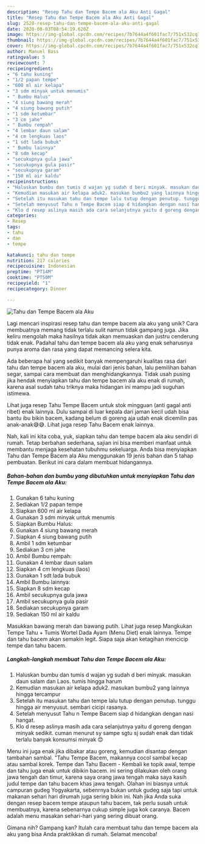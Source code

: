 ```yaml
---
description: "Resep Tahu dan Tempe Bacem ala Aku Anti Gagal"
title: "Resep Tahu dan Tempe Bacem ala Aku Anti Gagal"
slug: 2528-resep-tahu-dan-tempe-bacem-ala-aku-anti-gagal
date: 2020-08-03T08:54:19.620Z
image: https://img-global.cpcdn.com/recipes/7b7644a4f601fac7/751x532cq70/tahu-dan-tempe-bacem-ala-aku-foto-resep-utama.jpg
thumbnail: https://img-global.cpcdn.com/recipes/7b7644a4f601fac7/751x532cq70/tahu-dan-tempe-bacem-ala-aku-foto-resep-utama.jpg
cover: https://img-global.cpcdn.com/recipes/7b7644a4f601fac7/751x532cq70/tahu-dan-tempe-bacem-ala-aku-foto-resep-utama.jpg
author: Manuel Bass
ratingvalue: 5
reviewcount: 7
recipeingredient:
- "6 tahu kuning"
- "1/2 papan tempe"
- "600 ml air kelapa"
- "3 sdm minyak untuk menumis"
- " Bumbu Halus"
- "4 siung bawang merah"
- "4 siung bawang putih"
- "1 sdm ketumbar"
- "3 cm jahe"
- " Bumbu rempah"
- "4 lembar daun salam"
- "4 cm lengkuas laos"
- "1 sdt lada bubuk"
- " Bumbu lainnya"
- "8 sdm kecap"
- "secukupnya gula jawa"
- "secukupnya gula pasir"
- "secukupnya garam"
- "150 ml air kaldu"
recipeinstructions:
- "Haluskan bumbu dan tumis d wajan yg sudah d beri minyak. masukan daun salam dan Laos. tumis hingga harum"
- "Kemudian masukan air kelapa aduk2. masukan bumbu2 yang lainnya hingga tercampur"
- "Setelah itu masukan tahu dan tempe lalu tutup dengan penutup. tunggu hingga air menyusut. sembari cicipi rasanya."
- "Setelah menyusut Tahu n Tempe Bacem siap d hidangkan dengan nasi hangat."
- "Klo d resep aslinya masih ada cara selanjutnya yaitu d goreng dengan minyak sedikit. cuman menurut sy sampe sgtu sj sudah enak dan tidak terlalu banyak konsumsi minyak 😊"
categories:
- Resep
tags:
- tahu
- dan
- tempe

katakunci: tahu dan tempe 
nutrition: 217 calories
recipecuisine: Indonesian
preptime: "PT14M"
cooktime: "PT50M"
recipeyield: "1"
recipecategory: Dinner

---
```



![Tahu dan Tempe Bacem ala Aku](https://img-global.cpcdn.com/recipes/7b7644a4f601fac7/751x532cq70/tahu-dan-tempe-bacem-ala-aku-foto-resep-utama.jpg)

Lagi mencari inspirasi resep tahu dan tempe bacem ala aku yang unik? Cara membuatnya memang tidak terlalu sulit namun tidak gampang juga. Jika keliru mengolah maka hasilnya tidak akan memuaskan dan justru cenderung tidak enak. Padahal tahu dan tempe bacem ala aku yang enak seharusnya punya aroma dan rasa yang dapat memancing selera kita.

Ada beberapa hal yang sedikit banyak mempengaruhi kualitas rasa dari tahu dan tempe bacem ala aku, mulai dari jenis bahan, lalu pemilihan bahan segar, sampai cara membuat dan menghidangkannya. Tidak usah pusing jika hendak menyiapkan tahu dan tempe bacem ala aku enak di rumah, karena asal sudah tahu triknya maka hidangan ini mampu jadi suguhan istimewa.

Lihat juga resep Tahu Tempe Bacem untuk stok mingguan (anti gagal anti ribet) enak lainnya. Dulu sampai di luar kepala dari jaman kecil udah bisa bantu ibu bikin bacem, kadang belum di goreng aja udah enak dicemilin pas anak-anak😅😅. Lihat juga resep Tahu Bacem enak lainnya.


Nah, kali ini kita coba, yuk, siapkan tahu dan tempe bacem ala aku sendiri di rumah. Tetap berbahan sederhana, sajian ini bisa memberi manfaat untuk membantu menjaga kesehatan tubuhmu sekeluarga. Anda bisa menyiapkan Tahu dan Tempe Bacem ala Aku menggunakan 19 jenis bahan dan 5 tahap pembuatan. Berikut ini cara dalam membuat hidangannya.

<!--inarticleads1-->

##### Bahan-bahan dan bumbu yang dibutuhkan untuk menyiapkan Tahu dan Tempe Bacem ala Aku:

1. Gunakan 6 tahu kuning
1. Sediakan 1/2 papan tempe
1. Siapkan 600 ml air kelapa
1. Gunakan 3 sdm minyak untuk menumis
1. Siapkan  Bumbu Halus:
1. Gunakan 4 siung bawang merah
1. Siapkan 4 siung bawang putih
1. Ambil 1 sdm ketumbar
1. Sediakan 3 cm jahe
1. Ambil  Bumbu rempah:
1. Gunakan 4 lembar daun salam
1. Siapkan 4 cm lengkuas (laos)
1. Gunakan 1 sdt lada bubuk
1. Ambil  Bumbu lainnya:
1. Siapkan 8 sdm kecap
1. Ambil secukupnya gula jawa
1. Ambil secukupnya gula pasir
1. Sediakan secukupnya garam
1. Sediakan 150 ml air kaldu


Masukkan bawang merah dan bawang putih. Lihat juga resep Mangkukan Tempe Tahu + Tumis Wortel Dada Ayam (Menu Diet) enak lainnya. Tempe dan tahu bacem akan semakin legit. Siapa saja akan ketagihan mencicip tempe dan tahu bacem. 

<!--inarticleads2-->

##### Langkah-langkah membuat Tahu dan Tempe Bacem ala Aku:

1. Haluskan bumbu dan tumis d wajan yg sudah d beri minyak. masukan daun salam dan Laos. tumis hingga harum
1. Kemudian masukan air kelapa aduk2. masukan bumbu2 yang lainnya hingga tercampur
1. Setelah itu masukan tahu dan tempe lalu tutup dengan penutup. tunggu hingga air menyusut. sembari cicipi rasanya.
1. Setelah menyusut Tahu n Tempe Bacem siap d hidangkan dengan nasi hangat.
1. Klo d resep aslinya masih ada cara selanjutnya yaitu d goreng dengan minyak sedikit. cuman menurut sy sampe sgtu sj sudah enak dan tidak terlalu banyak konsumsi minyak 😊


Menu ini juga enak jika dibakar atau goreng, kemudian disantap dengan tambahan sambal. &#34;Tahu Tempe Bacem, makannya cocol sambal kecap atau sambal korek. Tempe dan Tahu Bacem - Kembali ke topik awal, tempe dan tahu juga enak untuk dibikin bacem. ini sering dilakukan oleh orang jawa tengah dan timur, karena saya orang jawa tengah maka saya kasih judul tempe dan tahu bacem khas jawa tengah. Olahan ini biasnya untuk campuran gudeg Yogyakarta, sebenrnya bukan untuk gudeg saja tapi untuk makanan sehari hari dirumah juga sering bikin ini. Nah jika Anda suka dengan resep bacem tempe ataupun tahu bacem, tak perlu susah untuk membuatnya, karena sebenarnya cukup simple juga kok caranya. Bacem adalah menu masakan sehari-hari yang sering dibuat orang. 

Gimana nih? Gampang kan? Itulah cara membuat tahu dan tempe bacem ala aku yang bisa Anda praktikkan di rumah. Selamat mencoba!
